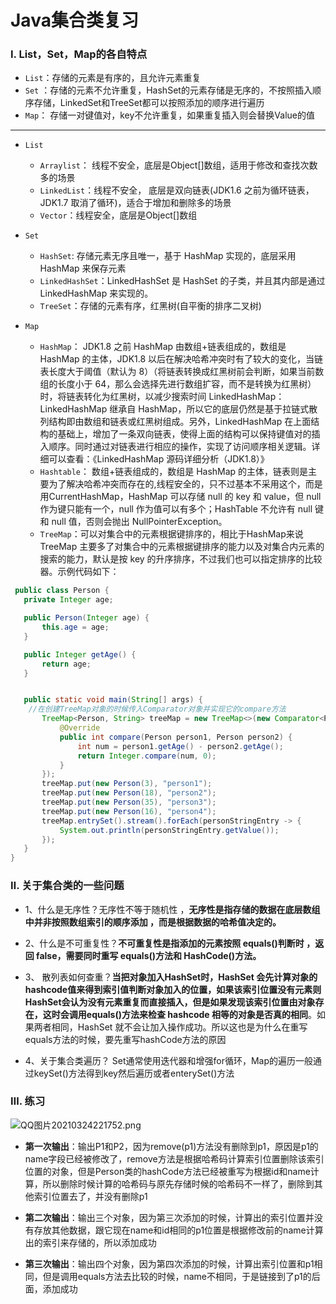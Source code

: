  # Java集合类复习

### Ⅰ. List，Set，Map的各自特点

- `List`：存储的元素是有序的，且允许元素重复
- `Set` ：存储的元素不允许重复，HashSet的元素存储是无序的，不按照插入顺序存储，LinkedSet和TreeSet都可以按照添加的顺序进行遍历
- `Map`： 存储一对键值对，key不允许重复，如果重复插入则会替换Value的值

---

- `List`
  - `Arraylist`： 线程不安全，底层是Object[]数组，适用于修改和查找次数多的场景
  - `LinkedList`：线程不安全， 底层是双向链表(JDK1.6 之前为循环链表，JDK1.7 取消了循环)，适合于增加和删除多的场景
  - `Vector`：线程安全，底层是Object[]数组

- `Set`
   - `HashSet`: 存储元素无序且唯一，基于 HashMap 实现的，底层采用 HashMap 来保存元素
   - `LinkedHashSet`：LinkedHashSet 是 HashSet 的子类，并且其内部是通过 LinkedHashMap 来实现的。
   - `TreeSet`：存储的元素有序，红黑树(自平衡的排序二叉树)


- `Map`
  - `HashMap`： JDK1.8 之前 HashMap 由数组+链表组成的，数组是 HashMap 的主体，JDK1.8 以后在解决哈希冲突时有了较大的变化，当链表长度大于阈值（默认为 8）（将链表转换成红黑树前会判断，如果当前数组的长度小于 64，那么会选择先进行数组扩容，而不是转换为红黑树）时，将链表转化为红黑树，以减少搜索时间
LinkedHashMap： LinkedHashMap 继承自 HashMap，所以它的底层仍然是基于拉链式散列结构即由数组和链表或红黑树组成。另外，LinkedHashMap 在上面结构的基础上，增加了一条双向链表，使得上面的结构可以保持键值对的插入顺序。同时通过对链表进行相应的操作，实现了访问顺序相关逻辑。详细可以查看：《LinkedHashMap 源码详细分析（JDK1.8）》
  - `Hashtable`： 数组+链表组成的，数组是 HashMap 的主体，链表则是主要为了解决哈希冲突而存在的,线程安全的，只不过基本不采用这个，而是用CurrentHashMap，HashMap 可以存储 null 的 key 和 value，但 null 作为键只能有一个，null 作为值可以有多个；HashTable 不允许有 null 键和 null 值，否则会抛出 NullPointerException。
  - `TreeMap`：可以对集合中的元素根据键排序的，相比于HashMap来说 TreeMap 主要多了对集合中的元素根据键排序的能力以及对集合内元素的搜索的能力，默认是按 key 的升序排序，不过我们也可以指定排序的比较器。示例代码如下：
 ```java
  public class Person {
    private Integer age;

    public Person(Integer age) {
        this.age = age;
    }

    public Integer getAge() {
        return age;
    }


    public static void main(String[] args) {
     //在创建TreeMap对象的时候传入Comparator对象并实现它的compare方法
        TreeMap<Person, String> treeMap = new TreeMap<>(new Comparator<Person>() {
            @Override
            public int compare(Person person1, Person person2) {
                int num = person1.getAge() - person2.getAge();
                return Integer.compare(num, 0);
            }
        });
        treeMap.put(new Person(3), "person1");
        treeMap.put(new Person(18), "person2");
        treeMap.put(new Person(35), "person3");
        treeMap.put(new Person(16), "person4");
        treeMap.entrySet().stream().forEach(personStringEntry -> {
            System.out.println(personStringEntry.getValue());
        });
    }
}

 ```



### Ⅱ. 关于集合类的一些问题
- 1、什么是无序性？无序性不等于随机性 ，**无序性是指存储的数据在底层数组中并非按照数组索引的顺序添加 ，而是根据数据的哈希值决定的。**

- 2、什么是不可重复性？**不可重复性是指添加的元素按照 equals()判断时 ，返回 false，需要同时重写 equals()方法和 HashCode()方法。**

- 3、 散列表如何查重？**当把对象加入HashSet时，HashSet 会先计算对象的hashcode值来得到索引值判断对象加入的位置，如果该索引位置没有元素则HashSet会认为没有元素重复而直接插入，但是如果发现该索引位置由对象存在，这时会调用equals()方法来检查 hashcode 相等的对象是否真的相同**。如果两者相同，HashSet 就不会让加入操作成功。所以这也是为什么在重写equals方法的时候，要先重写hashCode方法的原因

- 4、关于集合类遍历？ Set通常使用迭代器和增强for循环，Map的遍历一般通过keySet()方法得到key然后遍历或者enterySet()方法

### Ⅲ. 练习

![QQ图片20210324221752.png](http://codezhou.com/upload/2021/03/QQ%E5%9B%BE%E7%89%8720210324221752-10551c0c7ba04426b71a03c5dc7db98c.png)

- **第一次输出**：输出P1和P2，因为remove(p1)方法没有删除到p1，原因是p1的name字段已经被修改了，remove方法是根据哈希码计算索引位置删除该索引位置的对象，但是Person类的hashCode方法已经被重写为根据id和name计算，所以删除时候计算的哈希码与原先存储时候的哈希码不一样了，删除到其他索引位置去了，并没有删除p1

- **第二次输出**：输出三个对象，因为第三次添加的时候，计算出的索引位置并没有存放其他数据，跟它现在name和id相同的p1位置是根据修改前的name计算出的索引来存储的，所以添加成功

- **第三次输出**：输出四个对象，因为第四次添加的时候，计算出索引位置和p1相同，但是调用equals方法去比较的时候，name不相同，于是链接到了p1的后面，添加成功